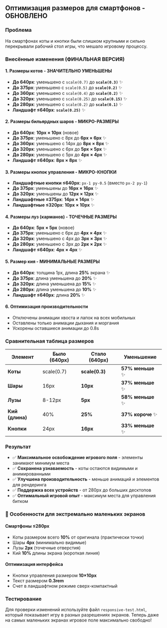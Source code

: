 ## Оптимизация размеров для смартфонов - ОБНОВЛЕНО

### Проблема
На смартфонах коты и кнопки были слишком крупными и сильно перекрывали рабочий стол игры, что мешало игровому процессу.

### Внесённые изменения (ФИНАЛЬНАЯ ВЕРСИЯ)

#### 1. Размеры котов - ЗНАЧИТЕЛЬНО УМЕНЬШЕНЫ
- **До 640px**: уменьшено с `scale(0.7)` до **`scale(0.3)`** ✨
- **До 375px**: уменьшено с `scale(0.5)` до **`scale(0.2)`** ✨  
- **До 360px**: уменьшено с `scale(0.4)` до **`scale(0.2)`** ✨
- **До 320px**: уменьшено с `scale(0.25)` до **`scale(0.15)`** ✨
- **До 280px**: уменьшено с `scale(0.2)` до **`scale(0.1)`** ✨
- **Ландшафт ≤640px**: **`scale(0.25)`** ✨

#### 2. Размеры бильярдных шаров - МИКРО-РАЗМЕРЫ
- **До 640px**: **10px × 10px** (новое)
- **До 375px**: уменьшено с 8px до **6px × 6px** ✨
- **До 360px**: уменьшено с 14px до **8px × 8px** ✨  
- **До 320px**: уменьшено с 6px до **5px × 5px** ✨
- **До 280px**: уменьшено с 5px до **4px × 4px** ✨
- **Ландшафт ≤640px**: **8px × 8px** ✨

#### 3. Размеры кнопок управления - МИКРО-КНОПКИ
- **Ландшафтные кнопки ≤640px**: `px-1 py-0.5` (вместо `px-2 py-1`)
- **До 375px**: уменьшены до **16px × 16px** ✨
- **До 320px**: уменьшены до **12px × 12px** ✨
- **Ландшафтные ≤375px**: **14px × 14px** ✨
- **Ландшафтные ≤320px**: **10px × 10px** ✨

#### 4. Размеры луз (карманов) - ТОЧЕЧНЫЕ РАЗМЕРЫ
- **До 640px**: **5px × 5px** (новое)
- **До 375px**: уменьшено с 6px до **4px × 4px** ✨
- **До 320px**: уменьшено с 4px до **3px × 3px** ✨
- **До 280px**: уменьшено с 3px до **2px × 2px** ✨
- **Ландшафт ≤640px**: **4px × 4px** ✨

#### 5. Размер кия - МИНИМАЛЬНЫЕ РАЗМЕРЫ
- **До 640px**: толщина 1px, длина **25%** экрана ✨
- **До 375px**: длина уменьшена до **20%** ✨
- **До 320px**: длина уменьшена до **15%** ✨
- **До 280px**: длина уменьшена до **10%** ✨
- **Ландшафт ≤640px**: длина **20%** ✨

#### 6. Оптимизация производительности
- Отключены анимации хвоста и лапок на всех мобильных
- Оставлены только анимации дыхания и моргания
- Ускорены оставшиеся анимации до 0.8s

### Сравнительная таблица размеров

| Элемент | Было (640px) | Стало (640px) | Уменьшение |
|---------|--------------|---------------|------------|
| **Коты** | scale(0.7) | **scale(0.3)** | **57% меньше** ✨ |
| **Шары** | 16px | **10px** | **37% меньше** ✨ |
| **Лузы** | 8-12px | **5px** | **58% меньше** ✨ |
| **Кий (длина)** | 40% | **25%** | **37% короче** ✨ |
| **Кнопки** | 24px | **16px** | **33% меньше** ✨ |

### Результат
- ✅ **Максимальное освобождение игрового поля** - элементы занимают минимум места
- ✅ **Сохранена узнаваемость** - коты остаются видимыми и анимированными  
- ✅ **Улучшена производительность** - меньше анимаций и элементов для рендеринга
- ✅ **Поддержка всех устройств** - от 280px до больших десктопов
- ✅ **Оптимальный игровой опыт** - максимум места для управления битком

### 🎯 Особенности для экстремально маленьких экранов

#### Смартфоны ≤280px
- Коты размером всего **10%** от оригинала (практически точки)
- Шары **4px** (минимально видимые)
- Лузы **2px** (точечные отверстия)
- Кий **10%** длины экрана (короткая линия)

#### Оптимизация интерфейса
- Кнопки управления размером **10×10px** 
- Текст размером **0.3rem**
- Счет в ландшафтном режиме сверх-компактный

### Тестирование
Для проверки изменений используйте файл `responsive-test.html`, который показывает игру в разных разрешениях экранов. Теперь даже на самых маленьких экранах игровое поле максимально свободно!